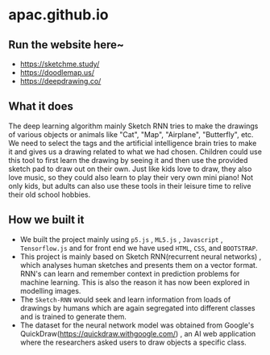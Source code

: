 # apac.github.io
## Run the website here~
* https://sketchme.study/
* https://doodlemap.us/
* https://deepdrawing.co/

## What it does
The deep learning algorithm mainly Sketch RNN tries to make the drawings of various objects or animals like "Cat", "Map", "Airplane", "Butterfly", etc. We need to select the tags and the artificial intelligence brain tries to make it and gives us a drawing related to what we had chosen. Children could use this tool to first learn the drawing by seeing it and then use the provided sketch pad to draw out on their own. Just like kids love to draw, they also love music, so they could also learn to play their very own mini piano! Not only kids, but adults can also use these tools in their leisure time to relive their old school hobbies.

## How we built it
* We built the project mainly using `p5.js` , `ML5.js` , `Javascript` , `Tensorflow.js` and for front end we have used `HTML`, `CSS`, and `BOOTSTRAP`.
* This project is mainly based on Sketch RNN(recurrent neural networks) , which analyses human sketches and presents them on a vector format. RNN's can learn and remember context in prediction problems for machine learning. This is also the reason it has now been explored in modelling images.
* The `Sketch-RNN` would seek and learn information from loads of drawings by humans which are again segregated into different classes and is trained to generate them.
* The dataset for the neural network model was obtained from Google's QuickDraw(https://quickdraw.withgoogle.com/) , an AI web application where the researchers asked users to draw objects a specific class.

